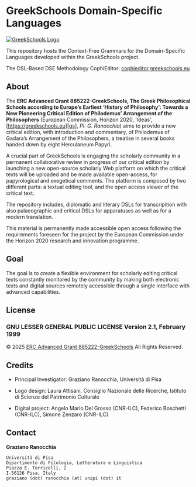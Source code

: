 # GreekSchools Domain-Specific Languages
[![GreekSchools Logo][gs-logo]][gs]

This repository hosts the Context-Free Grammars for the Domain-Specific Languages developed within the GreekSchools project.


The DSL-Based DSE Methodology CophiEditor: [cophieditor.greekschools.eu][viewer] 

## About
The **ERC Advanced Grant 885222-GreekSchools, The Greek Philosophical Schools according to Europe’s Earliest ‘History of Philosophy’: Towards a New Pioneering Critical Edition of Philodemus’ Arrangement of the Philosophers** (European Commission, Horizon 2020, ‘Ideas’, [https://greekschools.eu][gs], *PI: G. Ranocchia*) aims to provide a new critical edition, with introduction and commentary, of Philodemus of Gadara’s Arrangement of the Philosophers, a treatise in several books handed down by eight Herculaneum Papyri.

A crucial part of GreekSchools is engaging the scholarly community in a permanent collaborative review in progress of our critical edition by launching a new open-source scholarly Web platform on which the critical texts will be uploaded and be made available open-access, for papyrological and exegetical comments. The platform is composed by two different parts: a textual editing tool, and the open access viewer of the critical text. 

The repository includes, diplomatic and literary DSLs for transcripition with also palaeographic and critical DSLs for apparatuses as well as for a modern translation.

This material is permanently made accessible open access following the requirements foreseen for the project by the European Commission under the Horizon 2020 research and innovation programme. 

## Goal
The goal is to create a flexible environment for scholarly editing critical texts constantly monitored by the community by making both electronic texts and digital sources remotely accessible through a single interface with advanced capabilities.

## License

### GNU LESSER GENERAL PUBLIC LICENSE Version 2.1, February 1999

© 2025 [ERC Advanced Grant 885222-GreekSchools][gs] All Rights Reserved.


## Credits
* Principal Investigator: Graziano Ranocchia, Università di Pisa

* Logo design: Laura Attisani, Consiglio Nazionale delle Ricerche, Istituto di Scienze del Patrimonio Culturale

* Digital project: Angelo Mario Del Grosso (CNR-ILC), Federico Boschetti (CNR-ILC), Simone Zenzaro (CNR-ILC)

## Contact
**Graziano Ranocchia**

	Università di Pisa
	Dipartimento di Filologia, Letteratura e Linguistica
	Piazza E. Torricelli, 2
	I-56126 Pisa, Italy
	graziano (dot) ranocchia (at) unipi (dot) it

[gs]: https://greekschools.eu
[gs-logo]: https://greekschools.eu/wp-content/uploads/2021/01/logo-gs.png
[viewer]: https://viewer.greekschools.eu